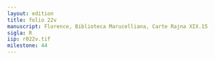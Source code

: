 ```yaml
---
layout: edition
title: folio 22v
manuscript: Florence, Biblioteca Marucelliana, Carte Rajna XIX.15
sigla: R
iip: r022v.tif
milestone: 44
---
```

